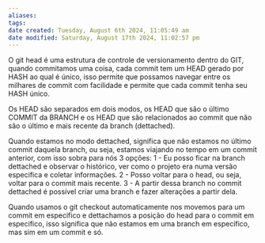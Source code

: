 ```yaml
---
aliases: 
tags: 
date created: Tuesday, August 6th 2024, 11:05:49 am
date modified: Saturday, August 17th 2024, 11:02:57 pm
---
```

O git head é uma estrutura de controle de versionamento dentro do GIT, quando commitamos uma coisa, cada commit tem um HEAD gerado por HASH ao qual é único, isso permite que possamos navegar entre os milhares de commit com facilidade e permite que cada commit tenha seu HASH único.

Os HEAD são separados em dois modos, os HEAD que são o último COMMIT da BRANCH e os HEAD que são relacionados ao commit que não são o último e mais recente da branch (dettached).

Quando estamos no modo dettached, significa que não estamos no último commit daquela branch, ou seja, estamos viajando no tempo em um commit anterior, com isso sobra para nós 3 opções:
	1 - Eu posso ficar na branch dettached e observar o histórico, ver como o projeto era numa versão especifica e coletar informações.
	2 - Posso voltar para o head, ou seja, voltar para o commit mais recente.
	3 - A partir dessa branch no commit dettached é possível criar uma branch e fazer alterações a partir dela.

Quando usamos o git checkout automaticamente nos movemos para um commit em especifico e dettachamos a posição do head para o commit em especifico, isso significa que não estamos em uma branch em especifico, mas sim em um commit e só.
